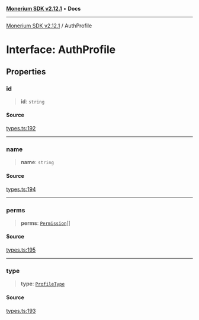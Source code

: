 [**Monerium SDK v2.12.1**](../README.md) • **Docs**

---

[Monerium SDK v2.12.1](../README.md) / AuthProfile

# Interface: AuthProfile

## Properties

### id

> **id**: `string`

#### Source

[types.ts:192](https://github.com/monerium/js-monorepo/blob/26e2ea0861cb901d7ae432326a3f8b4932fe0d47/packages/sdk/src/types.ts#L192)

---

### name

> **name**: `string`

#### Source

[types.ts:194](https://github.com/monerium/js-monorepo/blob/26e2ea0861cb901d7ae432326a3f8b4932fe0d47/packages/sdk/src/types.ts#L194)

---

### perms

> **perms**: [`Permission`](../enumerations/Permission.md)[]

#### Source

[types.ts:195](https://github.com/monerium/js-monorepo/blob/26e2ea0861cb901d7ae432326a3f8b4932fe0d47/packages/sdk/src/types.ts#L195)

---

### type

> **type**: [`ProfileType`](../enumerations/ProfileType.md)

#### Source

[types.ts:193](https://github.com/monerium/js-monorepo/blob/26e2ea0861cb901d7ae432326a3f8b4932fe0d47/packages/sdk/src/types.ts#L193)
